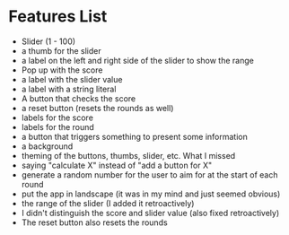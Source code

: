 # Features List

- Slider (1 - 100)
- a thumb for the slider
- a label on the left and right side of the slider to show the range
- Pop up with the score
- a label with the slider value
- a label with a string literal
- A button that checks the score
- a reset button (resets the rounds as well)
- labels for the score
- labels for the round
- a button that triggers something to present some information 
- a background
- theming of the buttons, thumbs, slider, etc.
What I missed
- saying "calculate X" instead of "add a button for X"
- generate a random number for the user to aim for at the start of each round
- put the app in landscape (it was in my mind and just seemed obvious)
- the range of the slider (I added it retroactively)
- I didn't distinguish the score and slider value (also fixed retroactively)
- The reset button also resets the rounds
